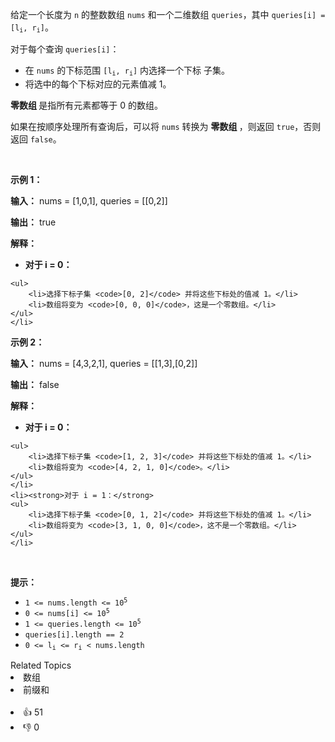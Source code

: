 <p>给定一个长度为 <code>n</code> 的整数数组 <code>nums</code> 和一个二维数组 <code>queries</code>，其中 <code>queries[i] = [l<sub>i</sub>, r<sub>i</sub>]</code>。</p>

<p>对于每个查询&nbsp;<code>queries[i]</code>：</p>

<ul> 
 <li>在&nbsp;<code>nums</code>&nbsp;的下标范围&nbsp;<code>[l<sub>i</sub>, r<sub>i</sub>]</code>&nbsp;内选择一个下标 <span data-keyword="subset">子集</span>。</li> 
 <li>将选中的每个下标对应的元素值减 1。</li> 
</ul>

<p><strong>零数组&nbsp;</strong>是指所有元素都等于 0 的数组。</p>

<p>如果在按顺序处理所有查询后，可以将 <code>nums</code> 转换为&nbsp;<strong>零数组&nbsp;</strong>，则返回 <code>true</code>，否则返回 <code>false</code>。</p>

<p>&nbsp;</p>

<p><strong class="example">示例 1：</strong></p>

<div class="example-block"> 
 <p><strong>输入：</strong> <span class="example-io">nums = [1,0,1], queries = [[0,2]]</span></p> 
</div>

<p><strong>输出：</strong> <span class="example-io">true</span></p>

<p><strong>解释：</strong></p>

<ul> 
 <li><strong>对于 i = 0：</strong> </li>
</ul>

    <ul>
    	<li>选择下标子集 <code>[0, 2]</code> 并将这些下标处的值减 1。</li>
    	<li>数组将变为 <code>[0, 0, 0]</code>，这是一个零数组。</li>
    </ul>
    </li>


<p><strong class="example">示例 2：</strong></p>

<div class="example-block"> 
 <p><strong>输入：</strong> <span class="example-io">nums = [4,3,2,1], queries = [[1,3],[0,2]]</span></p> 
</div>

<p><strong>输出：</strong> <span class="example-io">false</span></p>

<p><strong>解释：</strong></p>

<ul> 
 <li><strong>对于 i = 0：</strong>&nbsp; </li>
</ul>

    <ul>
    	<li>选择下标子集 <code>[1, 2, 3]</code> 并将这些下标处的值减 1。</li>
    	<li>数组将变为 <code>[4, 2, 1, 0]</code>。</li>
    </ul>
    </li>
    <li><strong>对于 i = 1：</strong>
    <ul>
    	<li>选择下标子集 <code>[0, 1, 2]</code> 并将这些下标处的值减 1。</li>
    	<li>数组将变为 <code>[3, 1, 0, 0]</code>，这不是一个零数组。</li>
    </ul>
    </li>


<p>&nbsp;</p>

<p><strong>提示：</strong></p>

<ul> 
 <li><code>1 &lt;= nums.length &lt;= 10<sup>5</sup></code></li> 
 <li><code>0 &lt;= nums[i] &lt;= 10<sup>5</sup></code></li> 
 <li><code>1 &lt;= queries.length &lt;= 10<sup>5</sup></code></li> 
 <li><code>queries[i].length == 2</code></li> 
 <li><code>0 &lt;= l<sub>i</sub> &lt;= r<sub>i</sub> &lt; nums.length</code></li> 
</ul>

<div><div>Related Topics</div><div><li>数组</li><li>前缀和</li></div></div><br><div><li>👍 51</li><li>👎 0</li></div>